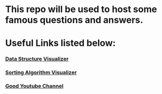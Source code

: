 # This repo will be used to host some famous questions and answers.

# Useful Links listed below:

### [Data Structure Visualizer](https://www.cs.usfca.edu/~galles/visualization/Algorithms.html)

### [Sorting Algorithm Visualizer](https://sadanandpai.github.io/sorting-visualizer/dist/)

### [Good Youtube Channel](https://www.youtube.com/@CodeVault)
